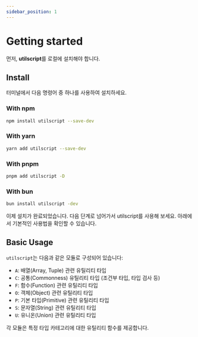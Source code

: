 ```yaml
---
sidebar_position: 1
---
```


# Getting started

먼저, **utilscript**를 로컬에 설치해야 합니다.

## Install

터미널에서 다음 명령어 중 하나를 사용하여 설치하세요.

### With npm

```bash
npm install utilscript --save-dev
```

### With yarn

```bash
yarn add utilscript --save-dev
```

### With pnpm

```bash
pnpm add utilscript -D
```

### With bun

```bash
bun install utilscript -dev
```

이제 설치가 완료되었습니다. 다음 단계로 넘어가서 utilscript를 사용해 보세요. 아래에서 기본적인 사용법을 확인할 수 있습니다.

## Basic Usage

`utilscript`는 다음과 같은 모듈로 구성되어 있습니다:

- `A`: 배열(Array, Tuple) 관련 유틸리티 타입
- `C`: 공통(Commonness) 유틸리티 타입 (조건부 타입, 타입 검사 등)
- `F`: 함수(Function) 관련 유틸리티 타입
- `O`: 객체(Object) 관련 유틸리티 타입
- `P`: 기본 타입(Primitive) 관련 유틸리티 타입
- `S`: 문자열(String) 관련 유틸리티 타입
- `U`: 유니온(Union) 관련 유틸리티 타입

각 모듈은 특정 타입 카테고리에 대한 유틸리티 함수를 제공합니다.
